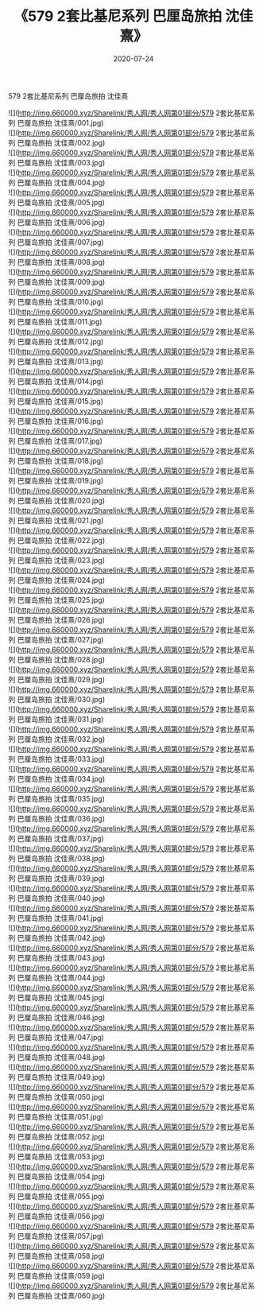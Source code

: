 ﻿---
layout: post
title:  《579 2套比基尼系列 巴厘岛旅拍 沈佳熹》
date:   2020-07-24
img: http://img.660000.xyz/Sharelink/秀人网/秀人网第01部分/579 2套比基尼系列 巴厘岛旅拍 沈佳熹/000.jpg
categories: [美女, 清纯, 唯美]
---

579 2套比基尼系列 巴厘岛旅拍 沈佳熹

  ![](http://img.660000.xyz/Sharelink/秀人网/秀人网第01部分/579 2套比基尼系列 巴厘岛旅拍 沈佳熹/001.jpg) <br> ![](http://img.660000.xyz/Sharelink/秀人网/秀人网第01部分/579 2套比基尼系列 巴厘岛旅拍 沈佳熹/002.jpg) <br> ![](http://img.660000.xyz/Sharelink/秀人网/秀人网第01部分/579 2套比基尼系列 巴厘岛旅拍 沈佳熹/003.jpg) <br> ![](http://img.660000.xyz/Sharelink/秀人网/秀人网第01部分/579 2套比基尼系列 巴厘岛旅拍 沈佳熹/004.jpg) <br> ![](http://img.660000.xyz/Sharelink/秀人网/秀人网第01部分/579 2套比基尼系列 巴厘岛旅拍 沈佳熹/005.jpg) <br> ![](http://img.660000.xyz/Sharelink/秀人网/秀人网第01部分/579 2套比基尼系列 巴厘岛旅拍 沈佳熹/006.jpg) <br> ![](http://img.660000.xyz/Sharelink/秀人网/秀人网第01部分/579 2套比基尼系列 巴厘岛旅拍 沈佳熹/007.jpg) <br> ![](http://img.660000.xyz/Sharelink/秀人网/秀人网第01部分/579 2套比基尼系列 巴厘岛旅拍 沈佳熹/008.jpg) <br> ![](http://img.660000.xyz/Sharelink/秀人网/秀人网第01部分/579 2套比基尼系列 巴厘岛旅拍 沈佳熹/009.jpg) <br> ![](http://img.660000.xyz/Sharelink/秀人网/秀人网第01部分/579 2套比基尼系列 巴厘岛旅拍 沈佳熹/010.jpg) <br> ![](http://img.660000.xyz/Sharelink/秀人网/秀人网第01部分/579 2套比基尼系列 巴厘岛旅拍 沈佳熹/011.jpg) <br> ![](http://img.660000.xyz/Sharelink/秀人网/秀人网第01部分/579 2套比基尼系列 巴厘岛旅拍 沈佳熹/012.jpg) <br> ![](http://img.660000.xyz/Sharelink/秀人网/秀人网第01部分/579 2套比基尼系列 巴厘岛旅拍 沈佳熹/013.jpg) <br> ![](http://img.660000.xyz/Sharelink/秀人网/秀人网第01部分/579 2套比基尼系列 巴厘岛旅拍 沈佳熹/014.jpg) <br> ![](http://img.660000.xyz/Sharelink/秀人网/秀人网第01部分/579 2套比基尼系列 巴厘岛旅拍 沈佳熹/015.jpg) <br> ![](http://img.660000.xyz/Sharelink/秀人网/秀人网第01部分/579 2套比基尼系列 巴厘岛旅拍 沈佳熹/016.jpg) <br> ![](http://img.660000.xyz/Sharelink/秀人网/秀人网第01部分/579 2套比基尼系列 巴厘岛旅拍 沈佳熹/017.jpg) <br> ![](http://img.660000.xyz/Sharelink/秀人网/秀人网第01部分/579 2套比基尼系列 巴厘岛旅拍 沈佳熹/018.jpg) <br> ![](http://img.660000.xyz/Sharelink/秀人网/秀人网第01部分/579 2套比基尼系列 巴厘岛旅拍 沈佳熹/019.jpg) <br> ![](http://img.660000.xyz/Sharelink/秀人网/秀人网第01部分/579 2套比基尼系列 巴厘岛旅拍 沈佳熹/020.jpg) <br> ![](http://img.660000.xyz/Sharelink/秀人网/秀人网第01部分/579 2套比基尼系列 巴厘岛旅拍 沈佳熹/021.jpg) <br> ![](http://img.660000.xyz/Sharelink/秀人网/秀人网第01部分/579 2套比基尼系列 巴厘岛旅拍 沈佳熹/022.jpg) <br> ![](http://img.660000.xyz/Sharelink/秀人网/秀人网第01部分/579 2套比基尼系列 巴厘岛旅拍 沈佳熹/023.jpg) <br> ![](http://img.660000.xyz/Sharelink/秀人网/秀人网第01部分/579 2套比基尼系列 巴厘岛旅拍 沈佳熹/024.jpg) <br> ![](http://img.660000.xyz/Sharelink/秀人网/秀人网第01部分/579 2套比基尼系列 巴厘岛旅拍 沈佳熹/025.jpg) <br> ![](http://img.660000.xyz/Sharelink/秀人网/秀人网第01部分/579 2套比基尼系列 巴厘岛旅拍 沈佳熹/026.jpg) <br> ![](http://img.660000.xyz/Sharelink/秀人网/秀人网第01部分/579 2套比基尼系列 巴厘岛旅拍 沈佳熹/027.jpg) <br> ![](http://img.660000.xyz/Sharelink/秀人网/秀人网第01部分/579 2套比基尼系列 巴厘岛旅拍 沈佳熹/028.jpg) <br> ![](http://img.660000.xyz/Sharelink/秀人网/秀人网第01部分/579 2套比基尼系列 巴厘岛旅拍 沈佳熹/029.jpg) <br> ![](http://img.660000.xyz/Sharelink/秀人网/秀人网第01部分/579 2套比基尼系列 巴厘岛旅拍 沈佳熹/030.jpg) <br> ![](http://img.660000.xyz/Sharelink/秀人网/秀人网第01部分/579 2套比基尼系列 巴厘岛旅拍 沈佳熹/031.jpg) <br> ![](http://img.660000.xyz/Sharelink/秀人网/秀人网第01部分/579 2套比基尼系列 巴厘岛旅拍 沈佳熹/032.jpg) <br> ![](http://img.660000.xyz/Sharelink/秀人网/秀人网第01部分/579 2套比基尼系列 巴厘岛旅拍 沈佳熹/033.jpg) <br> ![](http://img.660000.xyz/Sharelink/秀人网/秀人网第01部分/579 2套比基尼系列 巴厘岛旅拍 沈佳熹/034.jpg) <br> ![](http://img.660000.xyz/Sharelink/秀人网/秀人网第01部分/579 2套比基尼系列 巴厘岛旅拍 沈佳熹/035.jpg) <br> ![](http://img.660000.xyz/Sharelink/秀人网/秀人网第01部分/579 2套比基尼系列 巴厘岛旅拍 沈佳熹/036.jpg) <br> ![](http://img.660000.xyz/Sharelink/秀人网/秀人网第01部分/579 2套比基尼系列 巴厘岛旅拍 沈佳熹/037.jpg) <br> ![](http://img.660000.xyz/Sharelink/秀人网/秀人网第01部分/579 2套比基尼系列 巴厘岛旅拍 沈佳熹/038.jpg) <br> ![](http://img.660000.xyz/Sharelink/秀人网/秀人网第01部分/579 2套比基尼系列 巴厘岛旅拍 沈佳熹/039.jpg) <br> ![](http://img.660000.xyz/Sharelink/秀人网/秀人网第01部分/579 2套比基尼系列 巴厘岛旅拍 沈佳熹/040.jpg) <br> ![](http://img.660000.xyz/Sharelink/秀人网/秀人网第01部分/579 2套比基尼系列 巴厘岛旅拍 沈佳熹/041.jpg) <br> ![](http://img.660000.xyz/Sharelink/秀人网/秀人网第01部分/579 2套比基尼系列 巴厘岛旅拍 沈佳熹/042.jpg) <br> ![](http://img.660000.xyz/Sharelink/秀人网/秀人网第01部分/579 2套比基尼系列 巴厘岛旅拍 沈佳熹/043.jpg) <br> ![](http://img.660000.xyz/Sharelink/秀人网/秀人网第01部分/579 2套比基尼系列 巴厘岛旅拍 沈佳熹/044.jpg) <br> ![](http://img.660000.xyz/Sharelink/秀人网/秀人网第01部分/579 2套比基尼系列 巴厘岛旅拍 沈佳熹/045.jpg) <br> ![](http://img.660000.xyz/Sharelink/秀人网/秀人网第01部分/579 2套比基尼系列 巴厘岛旅拍 沈佳熹/046.jpg) <br> ![](http://img.660000.xyz/Sharelink/秀人网/秀人网第01部分/579 2套比基尼系列 巴厘岛旅拍 沈佳熹/047.jpg) <br> ![](http://img.660000.xyz/Sharelink/秀人网/秀人网第01部分/579 2套比基尼系列 巴厘岛旅拍 沈佳熹/048.jpg) <br> ![](http://img.660000.xyz/Sharelink/秀人网/秀人网第01部分/579 2套比基尼系列 巴厘岛旅拍 沈佳熹/049.jpg) <br> ![](http://img.660000.xyz/Sharelink/秀人网/秀人网第01部分/579 2套比基尼系列 巴厘岛旅拍 沈佳熹/050.jpg) <br> ![](http://img.660000.xyz/Sharelink/秀人网/秀人网第01部分/579 2套比基尼系列 巴厘岛旅拍 沈佳熹/051.jpg) <br> ![](http://img.660000.xyz/Sharelink/秀人网/秀人网第01部分/579 2套比基尼系列 巴厘岛旅拍 沈佳熹/052.jpg) <br> ![](http://img.660000.xyz/Sharelink/秀人网/秀人网第01部分/579 2套比基尼系列 巴厘岛旅拍 沈佳熹/053.jpg) <br> ![](http://img.660000.xyz/Sharelink/秀人网/秀人网第01部分/579 2套比基尼系列 巴厘岛旅拍 沈佳熹/054.jpg) <br> ![](http://img.660000.xyz/Sharelink/秀人网/秀人网第01部分/579 2套比基尼系列 巴厘岛旅拍 沈佳熹/055.jpg) <br> ![](http://img.660000.xyz/Sharelink/秀人网/秀人网第01部分/579 2套比基尼系列 巴厘岛旅拍 沈佳熹/056.jpg) <br> ![](http://img.660000.xyz/Sharelink/秀人网/秀人网第01部分/579 2套比基尼系列 巴厘岛旅拍 沈佳熹/057.jpg) <br> ![](http://img.660000.xyz/Sharelink/秀人网/秀人网第01部分/579 2套比基尼系列 巴厘岛旅拍 沈佳熹/058.jpg) <br> ![](http://img.660000.xyz/Sharelink/秀人网/秀人网第01部分/579 2套比基尼系列 巴厘岛旅拍 沈佳熹/059.jpg) <br> ![](http://img.660000.xyz/Sharelink/秀人网/秀人网第01部分/579 2套比基尼系列 巴厘岛旅拍 沈佳熹/060.jpg) <br>